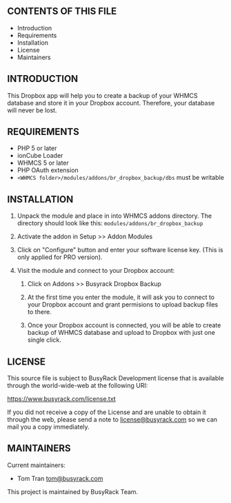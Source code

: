 CONTENTS OF THIS FILE
---------------------

 * Introduction
 * Requirements
 * Installation
 * License
 * Maintainers


INTRODUCTION
------------

This Dropbox app will help you to create a backup of your WHMCS
database and store it in your Dropbox account. Therefore, your database
will never be lost.


REQUIREMENTS
------------

 * PHP 5 or later
 * ionCube Loader
 * WHMCS 5 or later
 * PHP OAuth extension
 * `<WHMCS folder>/modules/addons/br_dropbox_backup/dbs` must be writable


INSTALLATION
------------

1. Unpack the module and place in into WHMCS addons directory. The
directory should look like this: `modules/addons/br_dropbox_backup`

2. Activate the addon in Setup >> Addon Modules

3. Click on "Configure" button and enter your software license key.
(This is only applied for PRO version).

4. Visit the module and connect to your Dropbox account:

    1. Click on Addons >> Busyrack Dropbox Backup

    2. At the first time you enter the module, it will ask you to connect
    to your Dropbox account and grant permisions to upload backup files
    to there.

    3. Once your Dropbox account is connected, you will be able to create
    backup of WHMCS database and upload to Dropbox with just one single
    click.


LICENSE
-------

This source file is subject to BusyRack Development license that is available
through the world-wide-web at the following URI:

https://www.busyrack.com/license.txt

If you did not receive a copy of the License and are unable to obtain it
through the web, please send a note to license@busyrack.com so we can mail you
a copy immediately.


MAINTAINERS
-----------

Current maintainers:

 * Tom Tran <tom@busyrack.com>

This project is maintained by BusyRack Team.
